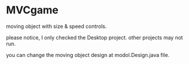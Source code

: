 MVCgame
=======
moving object with size & speed controls.

please notice, I only checked the Desktop project. other projects may not run.

you can change the moving object design at modol.Design.java file.
